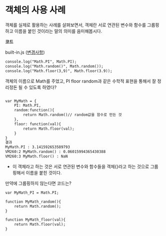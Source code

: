 # 객체의 사용 사례

객체를 실제로 활용하는 사례를 살펴보면서, 객체란 서로 연관된 변수와 함수를 그룹핑하고 이름을 붙인 것이라는 말의 의미를 음미해봅시다.

****코드****

built-in.js ([변경사항](https://github.com/codingeverybody/javascript-object_oriented_programming/commit/a7be7dc310e85a0e09e0fb8507517ec8f4ca26cf))

```html
console.log("Math.PI", Math.PI);
console.log("Math.random()", Math.random());
console.log("Math.floor(3,9)", Math.floor(3.9));
```

객체의 이름으로 Math를 주었고,  PI floor random과 같은 수학적 표현을 통해서 잘 정리정돈 될 수 있도록 하였다?  

```html

var MyMath = {
    PI: Math.PI, 
    random:function(){
        return Math.random()// random값을 함수로 만든 것
    },
    floor: function(val){
        return Math.floor(val);
    }
}
결과 
MyMath.PI : 3.141592653589793
VM260:2 MyMath.random() : 0.06015994365430388
VM260:3 MyMath.floor() : NaN
```

- 이 객체라고 하는 것은 서로 연관된 변수와 함수들을 객체{}라고 하는 것으로 그룹핑해서 이름을 붙힌 것이다.

만약에 그룹핑하지 않는다면 코드는? 

```html
var MyMath_PI = Math.PI;

function MyMath_random(){
    return Math.random();
}

function MyMath_floor(val){
    return Math.floor(val);
}
```